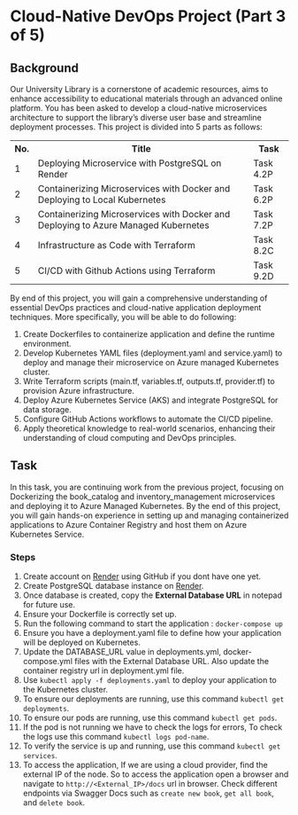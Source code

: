 # Cloud-Native DevOps Project (Part 3 of 5)

## Background

Our University Library is a cornerstone of academic resources, aims to enhance
accessibility to educational materials through an advanced online platform. You
has been asked to develop a cloud-native microservices architecture to support the
library’s diverse user base and streamline deployment processes. This project is
divided into 5 parts as follows:

<table>
    <tr>
        <th>No.</th>
        <th>Title</th>
        <th>Task</th>
    </tr>
    <tr class="highlight">
        <td>1</td><td>Deploying Microservice with PostgreSQL on Render</td><td>Task 4.2P</td>
    </tr>
    <tr>
        <td>2</td><td>Containerizing Microservices with Docker and Deploying to Local Kubernetes</td><td>Task 6.2P</td>
    </tr>
    <tr>
        <td>3</td><td>Containerizing Microservices with Docker and Deploying to Azure Managed Kubernetes</td><td>Task 7.2P</td>
    </tr>
    <tr>
        <td>4</td><td> Infrastructure as Code with Terraform</td><td>Task 8.2C</td>
    </tr>
    <tr>
        <td>5</td><td>CI/CD with Github Actions using Terraform</td><td>Task 9.2D</td>
    </tr>
</table>

By end of this project, you will gain a comprehensive understanding of essential DevOps practices and cloud-native application deployment techniques. More specifically, you will be able to do following:

1. Create Dockerfiles to containerize application and define the runtime environment.
2. Develop Kubernetes YAML files (deployment.yaml and service.yaml) to deploy and manage their microservice on Azure managed Kubernetes cluster.
3. Write Terraform scripts (main.tf, variables.tf, outputs.tf, provider.tf) to provision Azure infrastructure.
4. Deploy Azure Kubernetes Service (AKS) and integrate PostgreSQL for data storage.
5. Configure GitHub Actions workflows to automate the CI/CD pipeline.
6. Apply theoretical knowledge to real-world scenarios, enhancing their understanding of cloud computing and DevOps principles.

## Task
In this task, you are continuing work from the previous project, focusing on
Dockerizing the book_catalog and inventory_management microservices and
deploying it to Azure Managed Kubernetes. By the end of this project, you will gain
hands-on experience in setting up and managing containerized applications to
Azure Container Registry and host them on Azure Kubernetes Service.
### Steps

1. Create account on [Render](http://render.com/) using GitHub if you dont have one yet.
2. Create PostgreSQL database instance on [Render](http://render.com/).
3. Once database is created, copy the __External Database URL__ in notepad for future use.
4. Ensure your Dockerfile is correctly set up.
5. Run the following command to start the application : `docker-compose up`
6. Ensure you have a deployment.yaml file to define how your application will be deployed on Kubernetes.
7. Update the DATABASE_URL value in deployments.yml, docker-compose.yml files with the External Database URL. Also update the container registry url in deployment.yml file.
8. Use `kubectl apply -f deployments.yaml` to deploy your application to the Kubernetes cluster.
9. To ensure our deployments are running, use this command `kubectl get deployments`.
10. To ensure our pods are running, use this command `kubectl get pods`.
11. If the pod is not running we have to check the logs for errors, To check the logs use this command `kubectl logs pod-name`.
12. To verify the service is up and running, use this command `kubectl get services`.
13. To access the application, If we are using a cloud provider, find the external IP of the node. So to access the application open a browser and
navigate to `http://<External_IP>/docs` url in browser. Check different endpoints via Swagger Docs such as `create new book`, `get all book`, and `delete book`.

